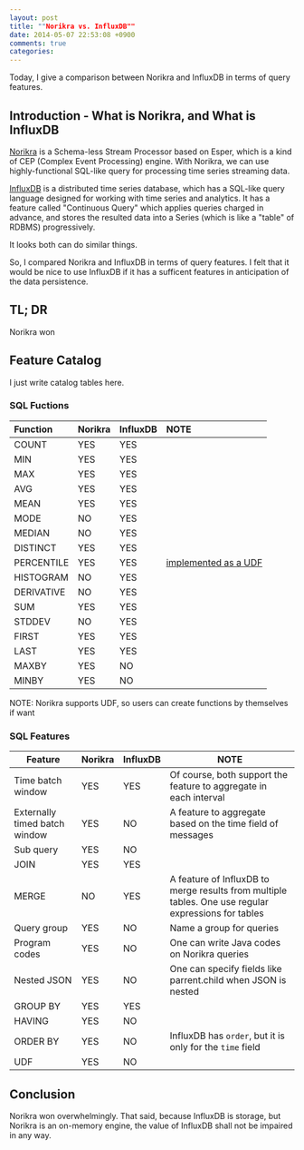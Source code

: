 ```yaml
---
layout: post
title: ""Norikra vs. InfluxDB""
date: 2014-05-07 22:53:08 +0900
comments: true
categories: 
---
```


Today, I give a comparison between Norikra and InfluxDB in terms of query features.

## Introduction - What is Norikra, and What is InfluxDB

[Norikra](http://norikra.github.io/) is a Schema-less Stream Processor based on Esper, which is a kind of CEP (Complex Event Processing) engine. With Norikra, we can use highly-functional SQL-like query for processing time series streaming data.

[InfluxDB](http://influxdb.org/) is a distributed time series database, which has a SQL-like query language designed for working with time series and analytics. 
It has a feature called "Continuous Query" which applies queries charged in advance, and stores the resulted data into a Series (which is like a "table" of RDBMS) progressively. 

It looks both can do similar things. 

So, I compared Norikra and InfluxDB in terms of query features. I felt that it would be nice to use InfluxDB if it has a sufficent features in anticipation of the data persistence.

## TL; DR

Norikra won

## Feature Catalog

I just write catalog tables here. 

### SQL Fuctions 

Function   | Norikra | InfluxDB | NOTE                        
:--------- | :------ | :------- | :---------------------------
COUNT      | YES     | YES      |                             
MIN        | YES     | YES      |                             
MAX        | YES     | YES      |                             
AVG        | YES     | YES      |                             
MEAN       | YES     | YES      |                             
MODE       | NO      | YES      |                             
MEDIAN     | NO      | YES      |                             
DISTINCT   | YES     | YES      |                             
PERCENTILE | YES     | YES      | [implemented as a UDF](https//github.com/norikra/norikra-udf-percentile)
HISTOGRAM  | NO      | YES      |                             
DERIVATIVE | NO      | YES      |                              
SUM        | YES     | YES      |                             
STDDEV     | NO      | YES      |                             
FIRST      | YES     | YES      |                             
LAST       | YES     | YES      |                             
MAXBY      | YES     | NO       |                             
MINBY      | YES     | NO       |                             

NOTE: Norikra supports UDF, so users can create functions by themselves if want

### SQL Features

Feature                       | Norikra | InfluxDB | NOTE                                                              
------------------------------|---------|----------|-------------------------------------------------------------------
Time batch window             | YES     | YES      | Of course, both support the feature to aggregate in each interval 
Externally timed batch window | YES     | NO       | A feature to aggregate based on the time field of messages        
Sub query                     | YES     | NO       |                                                                   
JOIN                          | YES     | YES      |                                                                   
MERGE                         | NO      | YES      | A feature of InfluxDB to merge results from multiple tables. One use regular expressions for tables
Query group                   | YES     | NO       | Name a group for queries                                          
Program codes                 | YES     | NO       | One can write Java codes on Norikra queries                        
Nested JSON                   | YES     | NO       | One can specify fields like parrent.child when JSON is nested      
GROUP BY                      | YES     | YES      |                                                                   
HAVING                        | YES     | NO       |                                                                   
ORDER BY                      | YES     | NO       | InfluxDB has `order`, but it is only for the `time` field         
UDF                           | YES     | NO       |                                                                   

## Conclusion

Norikra won overwhelmingly. That said, because InfluxDB is storage, but Norikra is an on-memory engine, the value of InfluxDB shall not be impaired in any way.

